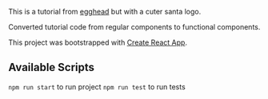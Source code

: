 This is a tutorial from [egghead](https://egghead.io/lessons/react-test-mobx-state-tree-models-by-recording-snapshots-or-patches) but with a cuter santa logo.

Converted tutorial code from regular components to functional components.

This project was bootstrapped with [Create React App](https://github.com/facebook/create-react-app).

## Available Scripts

`npm run start` to run project
`npm run test` to run tests
